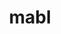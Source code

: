 ---
blog: https://mabl.com/blog
logohandle: mabl
sort: mabl
title: mabl
twitter: https://x.com/mablhq
website: https://www.mabl.com/
---